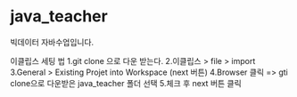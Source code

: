 # java_teacher
빅데이터 자바수업입니다.

이클립스 세팅 법
1.git  clone 으로 다운 받는다.
2.이클립스 > file > import 
3.General > Existing Projet into Workspace (next 버튼)
4.Browser 클릭 => gti clone으로 다운받은 java_teacher 폴더 선택
5.체크 후 next 버튼 클릭

